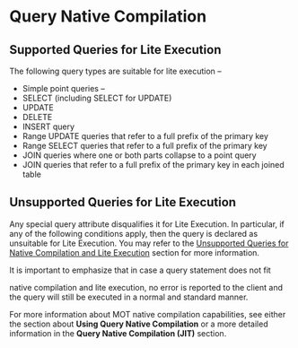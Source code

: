 # Query Native Compilation<a name="EN-US_TOPIC_0260578554"></a>

## Supported Queries for Lite Execution<a name="section23679317151"></a>

The following query types are suitable for lite execution –

-   Simple point queries –
-   SELECT \(including SELECT for UPDATE\)
-   UPDATE
-   DELETE
-   INSERT query
-   Range UPDATE queries that refer to a full prefix of the primary key
-   Range SELECT queries that refer to a full prefix of the primary key
-   JOIN queries where one or both parts collapse to a point query
-   JOIN queries that refer to a full prefix of the primary key in each joined table

## Unsupported Queries for Lite Execution<a name="section1477313021514"></a>

Any special query attribute disqualifies it for Lite Execution. In particular, if any of the following conditions apply, then the query is declared as unsuitable for Lite Execution. You may refer to the  [Unsupported Queries for Native Compilation and Lite Execution](unsupported-queries-for-native-compilation-and-lite-execution.md)  section for more information.

It is important to emphasize that in case a query statement does not fit

native compilation and lite execution, no error is reported to the client and the query will still be executed in a normal and standard manner.

For more information about MOT native compilation capabilities, see either the section about  **Using Query Native Compilation**  or a more detailed information in the  **Query Native Compilation \(JIT\)**  section.

